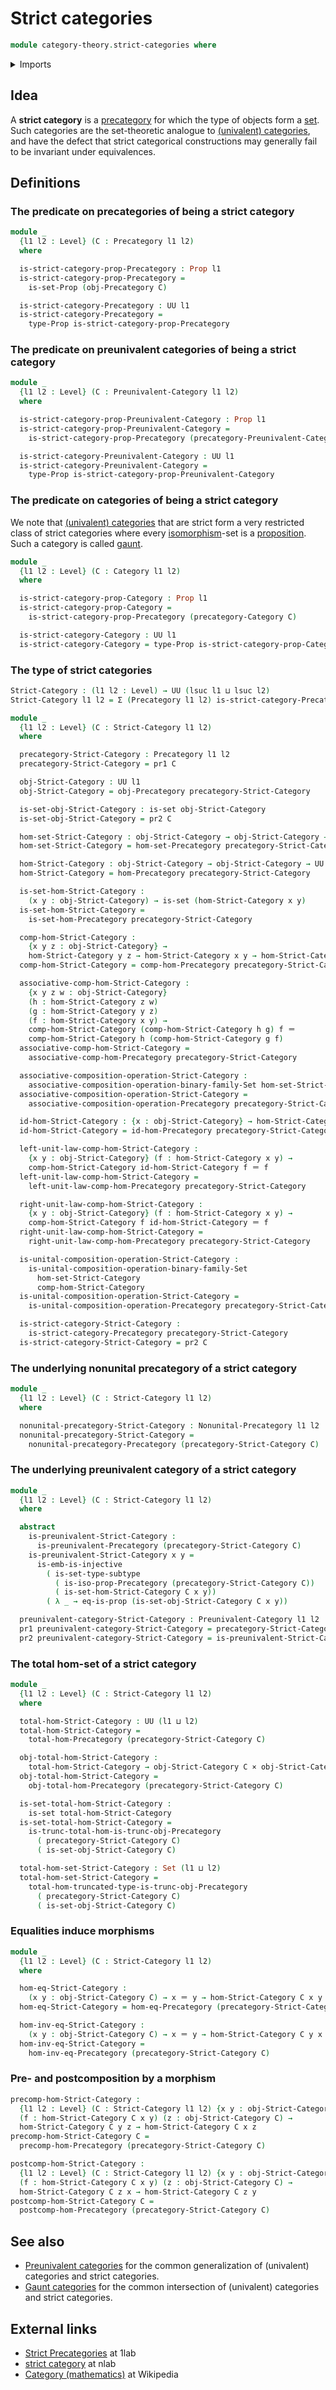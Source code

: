 # Strict categories

```agda
module category-theory.strict-categories where
```

<details><summary>Imports</summary>

```agda
open import category-theory.categories
open import category-theory.composition-operations-on-binary-families-of-sets
open import category-theory.isomorphisms-in-precategories
open import category-theory.nonunital-precategories
open import category-theory.precategories
open import category-theory.preunivalent-categories

open import foundation.cartesian-product-types
open import foundation.dependent-pair-types
open import foundation.identity-types
open import foundation.injective-maps
open import foundation.propositions
open import foundation.sets
open import foundation.subtypes
open import foundation.universe-levels
```

</details>

## Idea

A **strict category** is a [precategory](category-theory.precategories.md) for
which the type of objects form a [set](foundation-core.sets.md). Such categories
are the set-theoretic analogue to
[(univalent) categories](category-theory.categories.md), and have the defect
that strict categorical constructions may generally fail to be invariant under
equivalences.

## Definitions

### The predicate on precategories of being a strict category

```agda
module _
  {l1 l2 : Level} (C : Precategory l1 l2)
  where

  is-strict-category-prop-Precategory : Prop l1
  is-strict-category-prop-Precategory =
    is-set-Prop (obj-Precategory C)

  is-strict-category-Precategory : UU l1
  is-strict-category-Precategory =
    type-Prop is-strict-category-prop-Precategory
```

### The predicate on preunivalent categories of being a strict category

```agda
module _
  {l1 l2 : Level} (C : Preunivalent-Category l1 l2)
  where

  is-strict-category-prop-Preunivalent-Category : Prop l1
  is-strict-category-prop-Preunivalent-Category =
    is-strict-category-prop-Precategory (precategory-Preunivalent-Category C)

  is-strict-category-Preunivalent-Category : UU l1
  is-strict-category-Preunivalent-Category =
    type-Prop is-strict-category-prop-Preunivalent-Category
```

### The predicate on categories of being a strict category

We note that [(univalent) categories](category-theory.categories.md) that are
strict form a very restricted class of strict categories where every
[isomorphism](category-theory.isomorphisms-in-categories.md)-set is a
[proposition](foundation-core.propositions.md). Such a category is called
[gaunt](category-theory.gaunt-categories.md).

```agda
module _
  {l1 l2 : Level} (C : Category l1 l2)
  where

  is-strict-category-prop-Category : Prop l1
  is-strict-category-prop-Category =
    is-strict-category-prop-Precategory (precategory-Category C)

  is-strict-category-Category : UU l1
  is-strict-category-Category = type-Prop is-strict-category-prop-Category
```

### The type of strict categories

```agda
Strict-Category : (l1 l2 : Level) → UU (lsuc l1 ⊔ lsuc l2)
Strict-Category l1 l2 = Σ (Precategory l1 l2) is-strict-category-Precategory

module _
  {l1 l2 : Level} (C : Strict-Category l1 l2)
  where

  precategory-Strict-Category : Precategory l1 l2
  precategory-Strict-Category = pr1 C

  obj-Strict-Category : UU l1
  obj-Strict-Category = obj-Precategory precategory-Strict-Category

  is-set-obj-Strict-Category : is-set obj-Strict-Category
  is-set-obj-Strict-Category = pr2 C

  hom-set-Strict-Category : obj-Strict-Category → obj-Strict-Category → Set l2
  hom-set-Strict-Category = hom-set-Precategory precategory-Strict-Category

  hom-Strict-Category : obj-Strict-Category → obj-Strict-Category → UU l2
  hom-Strict-Category = hom-Precategory precategory-Strict-Category

  is-set-hom-Strict-Category :
    (x y : obj-Strict-Category) → is-set (hom-Strict-Category x y)
  is-set-hom-Strict-Category =
    is-set-hom-Precategory precategory-Strict-Category

  comp-hom-Strict-Category :
    {x y z : obj-Strict-Category} →
    hom-Strict-Category y z → hom-Strict-Category x y → hom-Strict-Category x z
  comp-hom-Strict-Category = comp-hom-Precategory precategory-Strict-Category

  associative-comp-hom-Strict-Category :
    {x y z w : obj-Strict-Category}
    (h : hom-Strict-Category z w)
    (g : hom-Strict-Category y z)
    (f : hom-Strict-Category x y) →
    comp-hom-Strict-Category (comp-hom-Strict-Category h g) f ＝
    comp-hom-Strict-Category h (comp-hom-Strict-Category g f)
  associative-comp-hom-Strict-Category =
    associative-comp-hom-Precategory precategory-Strict-Category

  associative-composition-operation-Strict-Category :
    associative-composition-operation-binary-family-Set hom-set-Strict-Category
  associative-composition-operation-Strict-Category =
    associative-composition-operation-Precategory precategory-Strict-Category

  id-hom-Strict-Category : {x : obj-Strict-Category} → hom-Strict-Category x x
  id-hom-Strict-Category = id-hom-Precategory precategory-Strict-Category

  left-unit-law-comp-hom-Strict-Category :
    {x y : obj-Strict-Category} (f : hom-Strict-Category x y) →
    comp-hom-Strict-Category id-hom-Strict-Category f ＝ f
  left-unit-law-comp-hom-Strict-Category =
    left-unit-law-comp-hom-Precategory precategory-Strict-Category

  right-unit-law-comp-hom-Strict-Category :
    {x y : obj-Strict-Category} (f : hom-Strict-Category x y) →
    comp-hom-Strict-Category f id-hom-Strict-Category ＝ f
  right-unit-law-comp-hom-Strict-Category =
    right-unit-law-comp-hom-Precategory precategory-Strict-Category

  is-unital-composition-operation-Strict-Category :
    is-unital-composition-operation-binary-family-Set
      hom-set-Strict-Category
      comp-hom-Strict-Category
  is-unital-composition-operation-Strict-Category =
    is-unital-composition-operation-Precategory precategory-Strict-Category

  is-strict-category-Strict-Category :
    is-strict-category-Precategory precategory-Strict-Category
  is-strict-category-Strict-Category = pr2 C
```

### The underlying nonunital precategory of a strict category

```agda
module _
  {l1 l2 : Level} (C : Strict-Category l1 l2)
  where

  nonunital-precategory-Strict-Category : Nonunital-Precategory l1 l2
  nonunital-precategory-Strict-Category =
    nonunital-precategory-Precategory (precategory-Strict-Category C)
```

### The underlying preunivalent category of a strict category

```agda
module _
  {l1 l2 : Level} (C : Strict-Category l1 l2)
  where

  abstract
    is-preunivalent-Strict-Category :
      is-preunivalent-Precategory (precategory-Strict-Category C)
    is-preunivalent-Strict-Category x y =
      is-emb-is-injective
        ( is-set-type-subtype
          ( is-iso-prop-Precategory (precategory-Strict-Category C))
          ( is-set-hom-Strict-Category C x y))
        ( λ _ → eq-is-prop (is-set-obj-Strict-Category C x y))

  preunivalent-category-Strict-Category : Preunivalent-Category l1 l2
  pr1 preunivalent-category-Strict-Category = precategory-Strict-Category C
  pr2 preunivalent-category-Strict-Category = is-preunivalent-Strict-Category
```

### The total hom-set of a strict category

```agda
module _
  {l1 l2 : Level} (C : Strict-Category l1 l2)
  where

  total-hom-Strict-Category : UU (l1 ⊔ l2)
  total-hom-Strict-Category =
    total-hom-Precategory (precategory-Strict-Category C)

  obj-total-hom-Strict-Category :
    total-hom-Strict-Category → obj-Strict-Category C × obj-Strict-Category C
  obj-total-hom-Strict-Category =
    obj-total-hom-Precategory (precategory-Strict-Category C)

  is-set-total-hom-Strict-Category :
    is-set total-hom-Strict-Category
  is-set-total-hom-Strict-Category =
    is-trunc-total-hom-is-trunc-obj-Precategory
      ( precategory-Strict-Category C)
      ( is-set-obj-Strict-Category C)

  total-hom-set-Strict-Category : Set (l1 ⊔ l2)
  total-hom-set-Strict-Category =
    total-hom-truncated-type-is-trunc-obj-Precategory
      ( precategory-Strict-Category C)
      ( is-set-obj-Strict-Category C)
```

### Equalities induce morphisms

```agda
module _
  {l1 l2 : Level} (C : Strict-Category l1 l2)
  where

  hom-eq-Strict-Category :
    (x y : obj-Strict-Category C) → x ＝ y → hom-Strict-Category C x y
  hom-eq-Strict-Category = hom-eq-Precategory (precategory-Strict-Category C)

  hom-inv-eq-Strict-Category :
    (x y : obj-Strict-Category C) → x ＝ y → hom-Strict-Category C y x
  hom-inv-eq-Strict-Category =
    hom-inv-eq-Precategory (precategory-Strict-Category C)
```

### Pre- and postcomposition by a morphism

```agda
precomp-hom-Strict-Category :
  {l1 l2 : Level} (C : Strict-Category l1 l2) {x y : obj-Strict-Category C}
  (f : hom-Strict-Category C x y) (z : obj-Strict-Category C) →
  hom-Strict-Category C y z → hom-Strict-Category C x z
precomp-hom-Strict-Category C =
  precomp-hom-Precategory (precategory-Strict-Category C)

postcomp-hom-Strict-Category :
  {l1 l2 : Level} (C : Strict-Category l1 l2) {x y : obj-Strict-Category C}
  (f : hom-Strict-Category C x y) (z : obj-Strict-Category C) →
  hom-Strict-Category C z x → hom-Strict-Category C z y
postcomp-hom-Strict-Category C =
  postcomp-hom-Precategory (precategory-Strict-Category C)
```

## See also

- [Preunivalent categories](category-theory.preunivalent-categories.md) for the
  common generalization of (univalent) categories and strict categories.
- [Gaunt categories](category-theory.gaunt-categories.md) for the common
  intersection of (univalent) categories and strict categories.

## External links

- [Strict Precategories](https://1lab.dev/Cat.Strict.html#strict-precategories)
  at 1lab
- [strict category](https://ncatlab.org/nlab/show/strict+category) at nlab
- [Category (mathematics)](<https://en.wikipedia.org/wiki/Category_(mathematics)>)
  at Wikipedia
